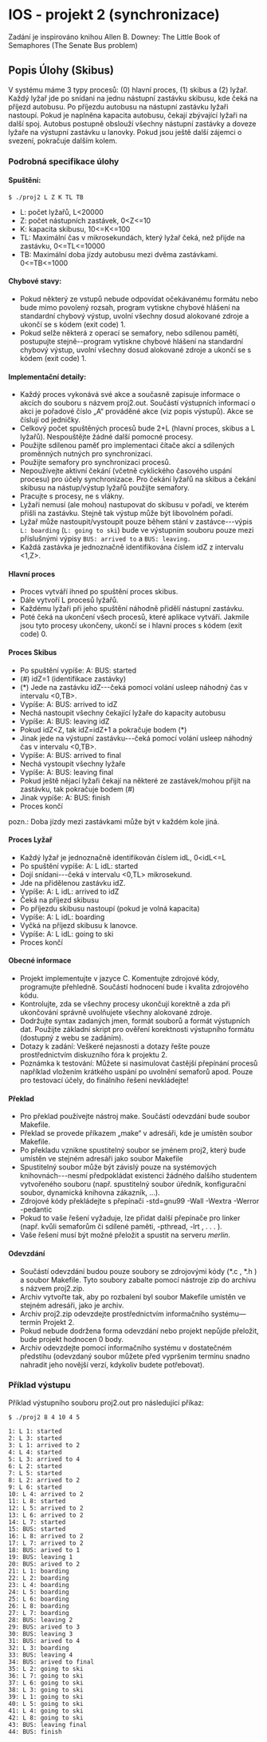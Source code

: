 # IOS - projekt 2 (synchronizace)

Zadání je inspirováno knihou Allen B. Downey: The Little Book of Semaphores (The Senate Bus
problem)

## Popis Úlohy (Skibus)
V systému máme 3 typy procesů: (0) hlavní proces, (1) skibus a (2) lyžař. Každý lyžař jde po snídani
na jednu nástupní zastávku skibusu, kde čeká na příjezd autobusu. Po příjezdu autobusu na nástupní
zastávku lyžaři nastoupí. Pokud je naplněna kapacita autobusu, čekají zbývající lyžaři na další spoj.
Autobus postupně obslouží všechny nástupní zastávky a doveze lyžaře na výstupní zastávku u lanovky.
Pokud jsou ještě další zájemci o svezení, pokračuje dalším kolem.

### Podrobná specifikace úlohy
#### Spuštění:

`$ ./proj2 L Z K TL TB`
- L: počet lyžařů, L<20000
- Z: počet nástupních zastávek, 0<Z<=10
- K: kapacita skibusu, 10<=K<=100
- TL: Maximální čas v mikrosekundách, který lyžař čeká, než přijde na zastávku, 0<=TL<=10000
- TB: Maximální doba jízdy autobusu mezi dvěma zastávkami. 0<=TB<=1000

#### Chybové stavy:
- Pokud některý ze vstupů nebude odpovídat očekávanému formátu nebo bude mimo povolený
rozsah, program vytiskne chybové hlášení na standardní chybový výstup, uvolní všechny dosud
alokované zdroje a ukončí se s kódem (exit code) 1.
- Pokud selže některá z operací se semafory, nebo sdílenou pamětí, postupujte stejně--program
vytiskne chybové hlášení na standardní chybový výstup, uvolní všechny dosud alokované
zdroje a ukončí se s kódem (exit code) 1.

#### Implementační detaily:
- Každý proces vykonává své akce a současně zapisuje informace o akcích do souboru s názvem
proj2.out. Součástí výstupních informací o akci je pořadové číslo „A“ prováděné akce (viz popis výstupů). Akce se číslují od jedničky.
- Celkový počet spuštěných procesů bude 2+L (hlavní proces, skibus a L lyžařů). Nespouštějte žádné další pomocné procesy.
- Použijte sdílenou paměť pro implementaci čítače akcí a sdílených proměnných nutných pro synchronizaci.
- Použijte semafory pro synchronizaci procesů.
- Nepoužívejte aktivní čekání (včetně cyklického časového uspání procesu) pro účely
synchronizace. Pro čekání lyžařů na skibus a čekání skibusu na nástup/výstup lyžařů použijte semafory.
- Pracujte s procesy, ne s vlákny.
- Lyžaři nemusí (ale mohou) nastupovat do skibusu v pořadí, ve kterém přišli na zastávku. Stejně tak výstup může být libovolném pořadí.
- Lyžař může nastoupit/vystoupit pouze během stání v zastávce---výpis `L: boarding` (`L: going to ski`) bude ve výstupním souboru pouze mezi příslušnými výpisy `BUS: arrived to` a `BUS: leaving.`
- Každá zastávka je jednoznačně identifikována číslem idZ z intervalu <1,Z>.

#### Hlavní proces
- Proces vytváří ihned po spuštění proces skibus. 
- Dále vytvoří L procesů lyžařů.
- Každému lyžaři při jeho spuštění náhodně přidělí nástupní zastávku.
- Poté čeká na ukončení všech procesů, které aplikace vytváří. Jakmile jsou tyto procesy ukončeny, ukončí se i hlavní proces s kódem (exit code) 0.

#### Proces Skibus
- Po spuštění vypíše: A: BUS: started
- (#) idZ=1 (identifikace zastávky)
- (*) Jede na zastávku idZ---čeká pomocí volání usleep náhodný čas v intervalu <0,TB>. 
- Vypíše: A: BUS: arrived to idZ
- Nechá nastoupit všechny čekající lyžaře do kapacity autobusu
- Vypíše: A: BUS: leaving idZ
- Pokud idZ<Z, tak idZ=idZ+1 a pokračuje bodem (*)
- Jinak jede na výstupní zastávku---čeká pomocí volání usleep náhodný čas v intervalu <0,TB>.
- Vypíše: A: BUS: arrived to final
- Nechá vystoupit všechny lyžaře
- Vypíše: A: BUS: leaving final
- Pokud ještě nějací lyžaři čekají na některé ze zastávek/mohou přijít na zastávku, tak pokračuje
bodem (#)
- Jinak vypíše: A: BUS: finish
- Proces končí

pozn.: Doba jízdy mezi zastávkami může být v každém kole jiná.

#### Proces Lyžař
- Každý lyžař je jednoznačně identifikován číslem idL, 0<idL<=L
- Po spuštění vypíše: A: L idL: started
- Dojí snídani---čeká v intervalu <0,TL> mikrosekund.
- Jde na přidělenou zastávku idZ.
- Vypíše: A: L idL: arrived to idZ
- Čeká na příjezd skibusu
- Po příjezdu skibusu nastoupí (pokud je volná kapacita)
- Vypíše: A: L idL: boarding
- Vyčká na příjezd skibusu k lanovce.
- Vypíše: A: L idL: going to ski
- Proces končí

#### Obecné informace
- Projekt implementujte v jazyce C. Komentujte zdrojové kódy, programujte přehledně. Součástí hodnocení bude i kvalita zdrojového kódu.
- Kontrolujte, zda se všechny procesy ukončují korektně a zda při ukončování správně uvolňujete všechny alokované zdroje.
- Dodržujte syntax zadaných jmen, formát souborů a formát výstupních dat. Použijte základní skript pro ověření korektnosti výstupního formátu (dostupný z webu se zadáním).
- Dotazy k zadání: Veškeré nejasnosti a dotazy řešte pouze prostřednictvím diskuzního fóra k projektu 2.
- Poznámka k testování: Můžete si nasimulovat častější přepínání procesů například vložením krátkého uspání po uvolnění semaforů apod. Pouze pro testovací účely, do finálního řešení nevkládejte!

#### Překlad
- Pro překlad používejte nástroj make. Součástí odevzdání bude soubor Makefile.
- Překlad se provede příkazem „make“ v adresáři, kde je umístěn soubor Makefile.
- Po překladu vznikne spustitelný soubor se jménem proj2, který bude umístěn ve stejném adresáři jako soubor Makefile
- Spustitelný soubor může být závislý pouze na systémových knihovnách---nesmí předpokládat existenci žádného dalšího studentem vytvořeného souboru (např. spustitelný soubor úředník, konfigurační soubor, dynamická knihovna zákazník, ...).
- Zdrojové kódy překládejte s přepínači -std=gnu99 -Wall -Wextra -Werror -pedantic
- Pokud to vaše řešení vyžaduje, lze přidat další přepínače pro linker (např. kvůli semaforům či sdílené paměti, -pthread, -lrt , . . . ).
- Vaše řešení musí být možné přeložit a spustit na serveru *merlin*.

#### Odevzdání
- Součástí odevzdání budou pouze soubory se zdrojovými kódy (*.c , *.h ) a soubor Makefile. Tyto soubory zabalte pomocí nástroje zip do archivu s názvem proj2.zip.
- Archiv vytvořte tak, aby po rozbalení byl soubor Makefile umístěn ve stejném adresáři, jako je archiv.
- Archiv proj2.zip odevzdejte prostřednictvím informačního systému—termín Projekt 2.
- Pokud nebude dodržena forma odevzdání nebo projekt nepůjde přeložit, bude projekt hodnocen 0 body.
- Archiv odevzdejte pomocí informačního systému v dostatečném předstihu (odevzdaný soubor můžete před vypršením termínu snadno nahradit jeho novější verzí, kdykoliv budete potřebovat).

### Příklad výstupu
Příklad výstupního souboru proj2.out pro následující příkaz:

```
$ ./proj2 8 4 10 4 5

1: L 1: started
2: L 3: started
3: L 1: arrived to 2
4: L 4: started
5: L 3: arrived to 4
6: L 2: started
7: L 5: started
8: L 2: arrived to 2
9: L 6: started
10: L 4: arrived to 2
11: L 8: started
12: L 5: arrived to 2
13: L 6: arrived to 2
14: L 7: started
15: BUS: started
16: L 8: arrived to 2
17: L 7: arrived to 2
18: BUS: arived to 1
19: BUS: leaving 1
20: BUS: arived to 2
21: L 1: boarding
22: L 2: boarding
23: L 4: boarding
24: L 5: boarding
25: L 6: boarding
26: L 8: boarding
27: L 7: boarding
28: BUS: leaving 2
29: BUS: arived to 3
30: BUS: leaving 3
31: BUS: arived to 4
32: L 3: boarding
33: BUS: leaving 4
34: BUS: arived to final
35: L 2: going to ski
36: L 7: going to ski
37: L 6: going to ski
38: L 3: going to ski
39: L 1: going to ski
40: L 5: going to ski
41: L 4: going to ski
42: L 8: going to ski
43: BUS: leaving final
44: BUS: finish
```